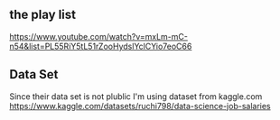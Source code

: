 ## the play list
https://www.youtube.com/watch?v=mxLm-mC-n54&list=PL55RiY5tL51rZooHydslYclCYio7eoC66

## Data Set
Since their data set is not plublic I'm using dataset from kaggle.com
https://www.kaggle.com/datasets/ruchi798/data-science-job-salaries